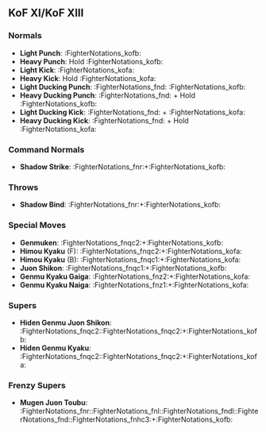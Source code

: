 ## KoF XI/KoF XIII
### Normals
- **Light Punch**: :FighterNotations_kofb:
- **Heavy Punch**: Hold :FighterNotations_kofb:
- **Light Kick**: :FighterNotations_kofa:
- **Heavy Kick**: Hold :FighterNotations_kofa:
- **Light Ducking Punch**: :FighterNotations_fnd: :FighterNotations_kofb:
- **Heavy Ducking Punch**: :FighterNotations_fnd: + Hold :FighterNotations_kofb: 
- **Light Ducking Kick**: :FighterNotations_fnd: + :FighterNotations_kofa: 
- **Heavy Ducking Kick**: :FighterNotations_fnd: + Hold :FighterNotations_kofa: 
### Command Normals
- **Shadow Strike**: :FighterNotations_fnr:+:FighterNotations_kofb:
### Throws
- **Shadow Bind**: :FighterNotations_fnr:+:FighterNotations_kofb: 
### Special Moves
- **Genmuken**: :FighterNotations_fnqc2:+:FighterNotations_kofb:
- **Himou Kyaku** (F): :FighterNotations_fnqc2:+:FighterNotations_kofa: 
- **Himou Kyaku** (B): :FighterNotations_fnqc1:+:FighterNotations_kofa:
- **Juon Shikon**: :FighterNotations_fnqc1:+:FighterNotations_kofb:
- **Genmu Kyaku Gaiga**: :FighterNotations_fnz2:+:FighterNotations_kofa:
- **Genmu Kyaku Naiga**: :FighterNotations_fnz1:+:FighterNotations_kofa: 
### Supers
- **Hiden Genmu Juon Shikon**: :FighterNotations_fnqc2::FighterNotations_fnqc2:+:FighterNotations_kofb:
- **Hiden Genmu Kyaku**: :FighterNotations_fnqc2::FighterNotations_fnqc2:+:FighterNotations_kofa:
### Frenzy Supers
- **Mugen Juon Toubu**: :FighterNotations_fnr::FighterNotations_fnl::FighterNotations_fndl::FighterNotations_fnd::FighterNotations_fnhc3:+:FighterNotations_kofb:





